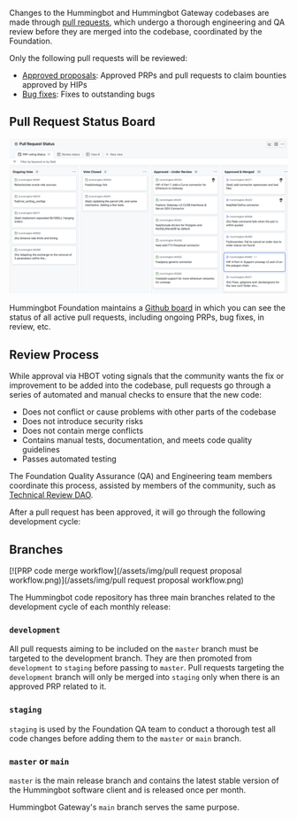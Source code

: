 Changes to the Hummingbot and Hummingbot Gateway codebases are made through [pull requests](https://github.com/hummingbot/hummingbot/pulls), which undergo a thorough engineering and QA review before they are merged into the codebase, coordinated by the Foundation.

Only the following pull requests will be reviewed:

* [Approved proposals](/governance/proposals): Approved PRPs and pull requests to claim bounties approved by HIPs
* [Bug fixes](/maintenance/bugs): Fixes to outstanding bugs

## Pull Request Status Board

![](pull-request-board.png)

Hummingbot Foundation maintains a [Github board](https://github.com/orgs/hummingbot/projects/1/views/4) in which you can see the status of all active pull requests, including ongoing PRPs, bug fixes, in review, etc.

## Review Process

While approval via HBOT voting signals that the community wants the fix or improvement to be added into the codebase, pull requests go through a series of automated and manual checks to ensure that the new code:
* Does not conflict or cause problems with other parts of the codebase
* Does not introduce security risks
* Does not contain merge conflicts
* Contains manual tests, documentation, and meets code quality guidelines
* Passes automated testing

The Foundation Quality Assurance (QA) and Engineering team members coordinate this process, assisted by members of the community, such as [Technical Review DAO](https://snapshot.org/#/hbot.eth/proposal/0x4480a6868355b8f4ad3dfcfa5d3e8bb043175bb8b250549433e5ba3360af536f).

After a pull request has been approved, it will go through the following development cycle:

## Branches

[![PRP code merge workflow](/assets/img/pull request proposal workflow.png)](/assets/img/pull request proposal workflow.png)

The Hummingbot code repository has three main branches related to the development cycle of each monthly release:

### `development`

All pull requests aiming to be included on the `master` branch must be targeted to the development branch. They are then promoted from `development` to `staging` before passing to `master`. Pull requests targeting the `development` branch will only be merged into `staging` only when there is an approved PRP related to it. 

### `staging`

`staging` is used by the Foundation QA team to conduct a thorough test all code changes before adding them to the `master` or `main` branch.

### `master` or `main`

`master` is the main release branch and contains the latest stable version of the Hummingbot software client and is released once per month. 

Hummingbot Gateway's `main` branch serves the same purpose.
